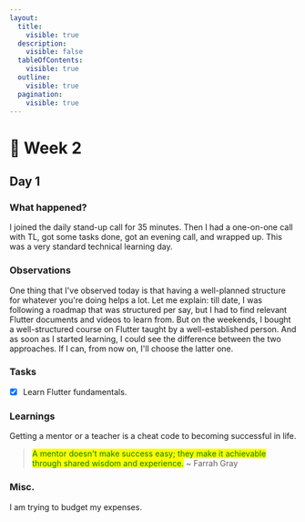 ```yaml
---
layout:
  title:
    visible: true
  description:
    visible: false
  tableOfContents:
    visible: true
  outline:
    visible: true
  pagination:
    visible: true
---
```


# 👀 Week 2

## Day 1

### What happened?

I joined the daily stand-up call for 35 minutes. Then I had a one-on-one call with TL, got some tasks done, got an evening call, and wrapped up. This was a very standard technical learning day.

### Observations

One thing that I've observed today is that having a well-planned structure for whatever you're doing helps a lot. Let me explain: till date, I was following a roadmap that was structured per say, but I had to find relevant Flutter documents and videos to learn from. But on the weekends, I bought a well-structured course on Flutter taught by a well-established person. And as soon as I started learning, I could see the difference between the two approaches. If I can, from now on, I'll choose the latter one.

### Tasks

* [x] Learn Flutter fundamentals.

### Learnings

Getting a mentor or a teacher is a cheat code to becoming successful in life.

> <mark style="color:green;">A mentor doesn't make success easy; they make it achievable through shared wisdom and experience.</mark> \~ Farrah Gray

### Misc.

I am trying to budget my expenses.
